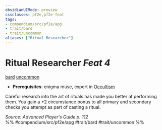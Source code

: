 ```yaml
---
obsidianUIMode: preview
cssclasses: pf2e,pf2e-feat
tags:
- compendium/src/pf2e/apg
- trait/bard
- trait/uncommon
aliases: ["Ritual Researcher"]
---
```

# Ritual Researcher  *Feat 4*  
[bard](rules/traits/bard.md "Bard Class Trait")  [uncommon](rules/traits/uncommon.md "Uncommon Rarity Trait")  

- **Prerequisites**: enigma muse, expert in [Occultism](compendium/skills.md#Occultism)

Careful research into the art of rituals has made you better at performing them. You gain a +2 circumstance bonus to all primary and secondary checks you attempt as part of casting a ritual.

*Source: Advanced Player's Guide p. 112*  
%% #compendium/src/pf2e/apg #trait/bard #trait/uncommon %%
